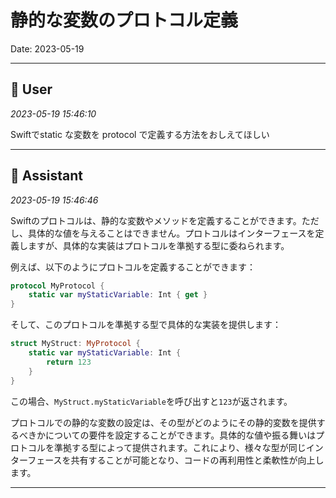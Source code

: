 # 静的な変数のプロトコル定義

Date: 2023-05-19

---

## 👤 User
*2023-05-19 15:46:10*

Swiftでstatic な変数を protocol で定義する方法をおしえてほしい

---

## 🤖 Assistant
*2023-05-19 15:46:46*

Swiftのプロトコルは、静的な変数やメソッドを定義することができます。ただし、具体的な値を与えることはできません。プロトコルはインターフェースを定義しますが、具体的な実装はプロトコルを準拠する型に委ねられます。

例えば、以下のようにプロトコルを定義することができます：

```swift
protocol MyProtocol {
    static var myStaticVariable: Int { get }
}
```

そして、このプロトコルを準拠する型で具体的な実装を提供します：

```swift
struct MyStruct: MyProtocol {
    static var myStaticVariable: Int {
        return 123
    }
}
```

この場合、`MyStruct.myStaticVariable`を呼び出すと`123`が返されます。

プロトコルでの静的な変数の設定は、その型がどのようにその静的変数を提供するべきかについての要件を設定することができます。具体的な値や振る舞いはプロトコルを準拠する型によって提供されます。これにより、様々な型が同じインターフェースを共有することが可能となり、コードの再利用性と柔軟性が向上します。

---
